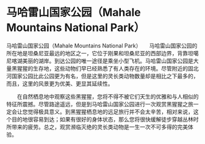 # 马哈雷山国家公园（Mahale Mountains National Park）
马哈雷山国家公园（Mahale Mountains National Park）　　马哈雷山国家公园的所在地是坦桑尼亚最远的地区之一，它位于刚果和坦桑尼亚的西部边界，背靠坦噶尼喀湖美丽的湖岸。到达公园的唯一途径是乘坐小型飞机。马哈雷山国家公园是大量黑猩猩的生存地，这些动物们早已经熟悉了有人类存在的环境。尽管附近的固北河国家公园比此公园更为有名，但是这里的灵长类动物数量却是相比之下最多的，而且，这里的风景更为优美、更显其延续性。 

　　在自然栖息地中观察这些黑猩猩，您将不得不被它们天生的优雅和与人相似的特征所震撼。尽管路途遥远，但是到马哈雷山国家公园进行一次观赏黑猩猩之旅一定会让您觉得极具意义。到黑猩猩栖息地的远足旅行并不会太辛苦，相对来说，这个目的地很容易到达；如果有很好的身体状态，那么您将很快缓解徒步穿越丛林时所带来的疲劳。总之，观赏濒临灭绝的灵长类动物是一生一次不可多得的完美体验。